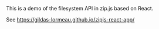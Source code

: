 This is a demo of the filesystem API in zip.js based on React.

See https://gildas-lormeau.github.io/zipjs-react-app/
